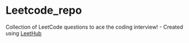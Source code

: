 # Leetcode_repo
Collection of LeetCode questions to ace the coding interview! - Created using [LeetHub](https://github.com/QasimWani/LeetHub)
